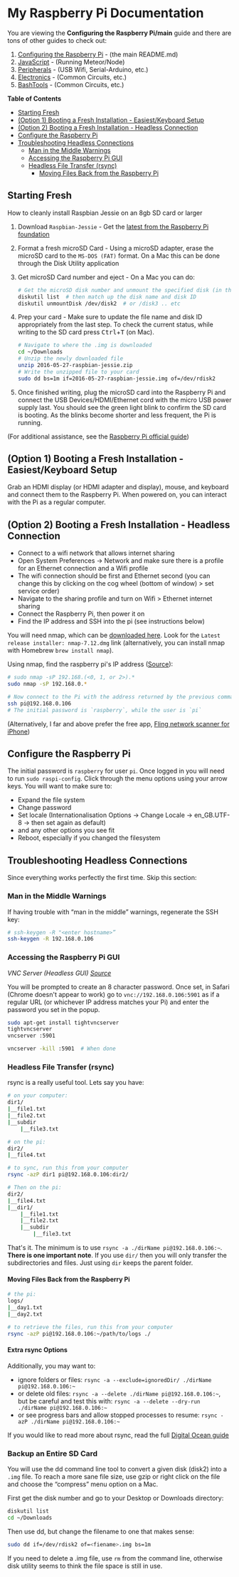 # My Raspberry Pi Documentation

You are viewing the **Configuring the Raspberry Pi/main** guide and there are tons of other guides to check out:

1. [Configuring the Raspberry Pi](README.md) - (the main README.md)
2. [JavaScript](JavaScript.md) - (Running Meteor/Node)
3. [Peripherals](Peripherals.md) - (USB Wifi, Serial-Arduino, etc.)
4. [Electronics](Electronics.md) - (Common Circuits, etc.)
5. [BashTools](BashTools.md) - (Common Circuits, etc.)

**Table of Contents**

<!-- MarkdownTOC depth="6" autolink="true" bracket="round" -->

- [Starting Fresh](#starting-fresh)
- [\(Option 1\) Booting a Fresh Installation - Easiest/Keyboard Setup](#option-1-booting-a-fresh-installation---easiestkeyboard-setup)
- [\(Option 2\) Booting a Fresh Installation - Headless Connection](#option-2-booting-a-fresh-installation---headless-connection)
- [Configure the Raspberry Pi](#configure-the-raspberry-pi)
- [Troubleshooting Headless Connections](#troubleshooting-headless-connections)
    - [Man in the Middle Warnings](#man-in-the-middle-warnings)
    - [Accessing the Raspberry Pi GUI](#accessing-the-raspberry-pi-gui)
    - [Headless File Transfer \(rsync\)](#headless-file-transfer-rsync)
        - [Moving Files Back from the Raspberry Pi](#moving-files-back-from-the-raspberry-pi)

<!-- /MarkdownTOC -->

## Starting Fresh

How to cleanly install Raspbian Jessie on an 8gb SD card or larger

1. Download `Raspbian-Jessie` - Get the [latest from the Raspberry Pi foundation](https://www.raspberrypi.org/downloads/raspbian/)
2. Format a fresh microSD Card - Using a microSD adapter, erase the microSD card to the `MS-DOS (FAT)` format. On a Mac this can be done through the Disk Utility application
3. Get microSD Card number and eject - On a Mac you can do:

    ```bash
    # Get the microSD disk number and unmount the specified disk (in this case, /dev/disk2)
    diskutil list  # then match up the disk name and disk ID
    diskutil unmountDisk /dev/disk2  # or /disk3 .. etc
    ```

4. Prep your card - Make sure to update the file name and disk ID appropriately from the last step. To check the current status, while writing to the SD card press <kbd>Ctrl</kbd>+<kbd>T</kbd> (on Mac).

    ```bash
    # Navigate to where the .img is downloaded
    cd ~/Downloads
    # Unzip the newly downloaded file
    unzip 2016-05-27-raspbian-jessie.zip
    # Write the unzipped file to your card
    sudo dd bs=1m if=2016-05-27-raspbian-jessie.img of=/dev/rdisk2
    ```

4. Once finished writing, plug the microSD card into the Raspberry Pi and connect the USB Devices/HDMI/Ethernet cord with the micro USB power supply last. You should see the green light blink to confirm the SD card is booting. As the blinks become shorter and less frequent, the Pi is running.

(For additional assistance, see the [Raspberry Pi official guide](http://raspberrypi.stackexchange.com/a/313))

## (Option 1) Booting a Fresh Installation - Easiest/Keyboard Setup

Grab an HDMI display (or HDMI adapter and display), mouse, and keyboard and connect them to the Raspberry Pi. When powered on, you can interact with the Pi as a regular computer.

## (Option 2) Booting a Fresh Installation - Headless Connection

* Connect to a wifi network that allows internet sharing
* Open System Preferences -> Network and make sure there is a profile for an Ethernet connection and a Wifi profile
* The wifi connection should be first and Ethernet second (you can change this by clicking on the cog wheel (bottom of window) > set service order)
* Navigate to the sharing profile and turn on Wifi > Ethernet internet sharing
* Connect the Raspberry Pi, then power it on
* Find the IP address and SSH into the pi (see instructions below)

You will need nmap, which can be [downloaded here](https://nmap.org/download.html#macosx). Look for the `Latest release installer: nmap-7.12.dmg` link (alternatively, you can install nmap with Homebrew `brew install nmap`).

Using nmap, find the raspberry pi's IP address ([Source](http://raspberrypi.stackexchange.com/questions/13936/find-raspberry-pi-address-on-local-network/13937#13937)):

```bash
# sudo nmap -sP 192.168.(<0, 1, or 2>).*
sudo nmap -sP 192.168.0.*

# Now connect to the Pi with the address returned by the previous command
ssh pi@192.168.0.106
# The initial password is `raspberry`, while the user is `pi`
```

(Alternatively, I far and above prefer the free app, [Fling network scanner for iPhone](https://itunes.apple.com/us/app/fing-network-scanner/id430921107?mt=8))

## Configure the Raspberry Pi

The initial password is `raspberry` for user `pi`. Once logged in you will need to run `sudo raspi-config`. Click through the menu options using your arrow keys. You will want to make sure to:

* Expand the file system
* Change password
* Set locale (Internationalisation Options -> Change Locale ->  en_GB.UTF-8 -> then set again as default)
* and any other options you see fit
* Reboot, especially if you changed the filesystem

## Troubleshooting Headless Connections

Since everything works perfectly the first time. Skip this section:

### Man in the Middle Warnings

If having trouble with “man in the middle” warnings, regenerate the SSH key:

```bash
# ssh-keygen -R "<enter hostname>”
ssh-keygen -R 192.168.0.106
```

### Accessing the Raspberry Pi GUI

*VNC Server (Headless GUI) [Source](http://thejackalofjavascript.com/getting-started-raspberry-pi-node-js/)*

You will be prompted to create an 8 character password. Once set, in Safari (Chrome doesn't appear to work) go to `vnc://192.168.0.106:5901` as if a regular URL (or whichever IP address matches your Pi) and enter the password you set in the popup.

```bash
sudo apt-get install tightvncserver
tightvncserver
vncserver :5901

vncserver -kill :5901  # When done
```

### Headless File Transfer (rsync)

rsync is a really useful tool. Lets say you have:

```bash
# on your computer:
dir1/
|__file1.txt
|__file2.txt
|__subdir
    |__file3.txt

# on the pi:
dir2/
|__file4.txt

# to sync, run this from your computer
rsync -azP dir1 pi@192.168.0.106:dir2/

# Then on the pi:
dir2/
|__file4.txt
|__dir1/
    |__file1.txt
    |__file2.txt
    |__subdir
        |__file3.txt
```

That's it. The minimum is to use `rsync -a ./dirName pi@192.168.0.106:~`. **There is one important note**. If you use `dir/` then you will only transfer the subdirectories and files. Just using `dir` keeps the parent folder.

#### Moving Files Back from the Raspberry Pi

```bash
# the pi:
logs/
|__day1.txt
|__day2.txt

# to retrieve the files, run this from your computer
rsync -azP pi@192.168.0.106:~/path/to/logs ./
```

#### Extra rsync Options

Additionally, you may want to:

- ignore folders or files: `rsync -a --exclude=ignoredDir/ ./dirName pi@192.168.0.106:~`
- or delete old files: `rsync -a --delete ./dirName pi@192.168.0.106:~`, but be careful and test this with: `rsync -a --delete --dry-run ./dirName pi@192.168.0.106:~`
- or see progress bars and allow stopped processes to resume: `rsync -azP ./dirName pi@192.168.0.106:~`

If you would like to read more about rsync, read the full [Digital Ocean guide](https://www.digitalocean.com/community/tutorials/how-to-use-rsync-to-sync-local-and-remote-directories-on-a-vps)

### Backup an Entire SD Card

You will use the dd command line tool to convert a given disk (disk2) into a `.img` file. To reach a more sane file size, use gzip or right click on the file and choose the “compress” menu option on a Mac.

First get the disk number and go to your Desktop or Downloads directory:

```bash
diskutil list
cd ~/Downloads
```

Then use dd, but change the filename to one that makes sense:

```bash
sudo dd if=/dev/rdisk2 of=<fiename>.img bs=1m
```

If you need to delete a .img file, use ```rm``` from the command line, otherwise disk utility seems to think the file space is still in use.
